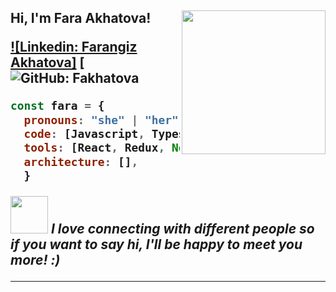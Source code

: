 <h2> Hi, I'm Fara Akhatova!
<img align='right' src="https://giphy.com/embed/cst5AXzPxRLyIwMNsV" width="230"/>



[![Linkedin: Farangiz Akhatova]](www.linkedin.com/in/fara-akhatova)
[![GitHub: Fakhatova](https://github.com/Fakhatova)


<!-- ### <img src="https://media.giphy.com/media/VgCDAzcKvsR6OM0uWg/giphy.gif" width="50"> A little more about me...   -->


```javascript
const fara = {
  pronouns: "she" | "her",
  code: [Javascript, Typescript, HTML, CSS],
  tools: [React, Redux, Node],
  architecture: [],
  }
```

<img src="https://media.giphy.com/media/LnQjpWaON8nhr21vNW/giphy.gif" width="60"> <em><b>I love connecting with different people</b> so if you want to say <b>hi, I'll be happy to meet you more!</b> :)</em>

---
